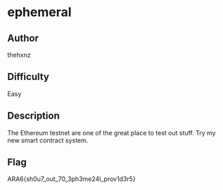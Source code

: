 # ephemeral

## Author

thehxnz

## Difficulty

Easy

## Description

The Ethereum testnet are one of the great place to test out stuff. Try my new smart contract system.

## Flag

ARA6{sh0u7_out_70_3ph3me24l_prov1d3r5}